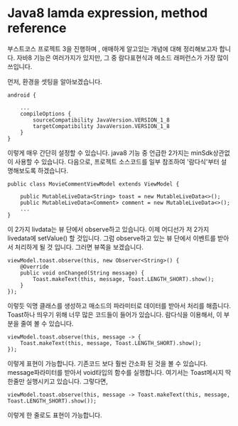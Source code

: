 # Java8 lamda expression, method reference

부스트코스 프로젝트 3을 진행하며 , 애매하게 알고있는 개념에 대해 정리해보고자 합니다.
자바8 기능은 여러가지가 있지만, 그 중 람다표현식과 메소드 래퍼런스가 가장 많이쓰입니다.

먼저, 환경을 셋팅을 알아보겠습니다.

    android {
        
        ...
        compileOptions {
            sourceCompatibility JavaVersion.VERSION_1_8
            targetCompatibility JavaVersion.VERSION_1_8
        }
    }
   
이렇게 매우 간단히 설정할 수 있습니다.
java8 기능 중 언급한 2가지는 minSdk상관없이 사용할 수 있습니다.
다음으로, 프로젝트 소스코드를 일부 참조하여 '람다식'부터 설명해보도록 하겠습니다.

    public class MovieCommentViewModel extends ViewModel {

        public MutableLiveData<String> toast = new MutableLiveData<>();
        public MutableLiveData<Comment> comment = new MutableLiveData<>();
        ...
    }
    
이 2가지 livdata는 뷰 단에서 observe하고 있습니다. 이제 어디선가 저 2가지 livedata에 setValue() 할 것입니다. 그럼 observe하고 있는 뷰 단에서 이벤트를 받아서 처리하게 될 것 입니다. 그러면 뷰쪽을 보겠습니다.
    
    viewModel.toast.observe(this, new Observer<String>() {
        @Override
        public void onChanged(String message) {
            Toast.makeText(this, message, Toast.LENGTH_SHORT).show();
        }
    });
    
이렇듯 익명 클래스를 생성하고 매소드의 파라미터로 데이터를 받아서 처리를 해줍니다. 
Toast하나 띄우기 위해 너무 많은 코드들이 들어가 있습니다.
람다식을 이용해서, 이 부분을 줄여 볼 수 있습니다.

    viewModel.toast.observe(this, message -> {
        Toast.makeText(this, message, Toast.LENGTH_SHORT).show();
    });

이렇게 표현이 가능합니다. 기존코드 보다 훨씬 간소화 된 것을 볼 수 있습니다. message파라미터를 받아서 void타입의 함수를 실행합니다.
여기서는 Toast메시지 딱 한줄만 실행시키고 있습니다. 그렇다면,

    viewModel.toast.observe(this, message -> Toast.makeText(this, message, Toast.LENGTH_SHORT).show());

이렇게 한 줄로도 표현이 가능합니다.






